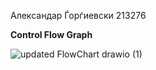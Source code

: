Александар Ѓорѓиевски 213276

**Control Flow Graph**

![updated FlowChart drawio (1)](https://github.com/aleksandargjorgjievski/SI_2023_lab2_213276/assets/130038655/6ba2476e-87d8-4ce3-aebe-7941526d0ccd)

